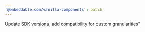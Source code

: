 ```yaml
---
'@embeddable.com/vanilla-components': patch
---
```


Update SDK versions, add compatibility for custom granularities"
